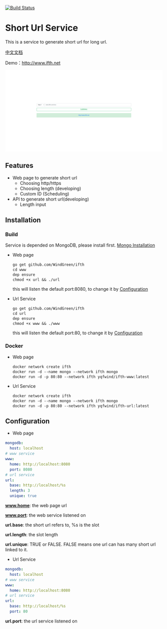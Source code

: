 [![Build Status](https://travis-ci.org/WindGreen/ifth.svg?branch=master)](https://travis-ci.org/WindGreen/ifth)

# Short Url Service

This is a service to generate short url for long url.

[中文文档](README_zh-cn.md)

Demo：http://www.ifth.net

![example](ifth-www.png)

## Features

- Web page to generate short url
  - Choosing http/https
  - Choosing length (developing)
  - Custom ID (Scheduling)
- API to generate short url(developing)
  - Length input



## Installation

### Build

Service is depended on MongoDB, please install first. [Mongo Installation](https://docs.mongodb.com/manual/installation/)

- Web page

  ```shell
  go get github.com/WindGreen/ifth
  cd www
  dep ensure
  chmod +x url && ./url
  ```

  this will listen the default port:8080, to change it by [Configuration](#Configuration)

- Url Service

  ```shell
  go get github.com/WindGreen/ifth
  cd url
  dep ensure
  chmod +x www && ./www
  ```

  this will listen the default port:80, to change it by [Configuration](#Configuration)

### Docker

- Web page

  ```shell
  docker network create ifth
  docker run -d --name mongo --network ifth mongo
  docker run -d -p 80:80 --network ifth yqfwind/ifth-www:latest
  ```

- Url Service

  ```shell
  docker network create ifth
  docker run -d --name mongo --network ifth mongo
  docker run -d -p 80:80 --network ifth yqfwind/ifth-url:latest
  ```

  

## Configuration

- Web page

```yaml
mongodb:
  host: localhost
# www service
www:
  home: http://localhost:8080
  port: 8080
# url service
url:
  base: http://localhost/%s
  length: 3
  unique: true
```

**www.home**: the web page url

**www.port**: the web service listened on

**url.base**: the short url refers to, %s is the slot

**url.length**: the slot length

**url.unique**: TRUE or FALSE. FALSE means  one url can has many short url linked to it.



- Url Service

```yaml
mongodb:
  host: localhost
# www service
www:
  home: http://localhost:8080
# url service
url:
  base: http://localhost/%s
  port: 80
```

**url.port**: the url service listened on

